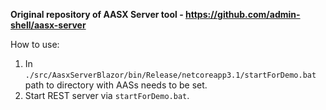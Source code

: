 **Original repository of AASX Server tool - https://github.com/admin-shell/aasx-server**

How to use:
1. In `./src/AasxServerBlazor/bin/Release/netcoreapp3.1/startForDemo.bat` path to directory with AASs needs to be set.
2. Start REST server via `startForDemo.bat`.
